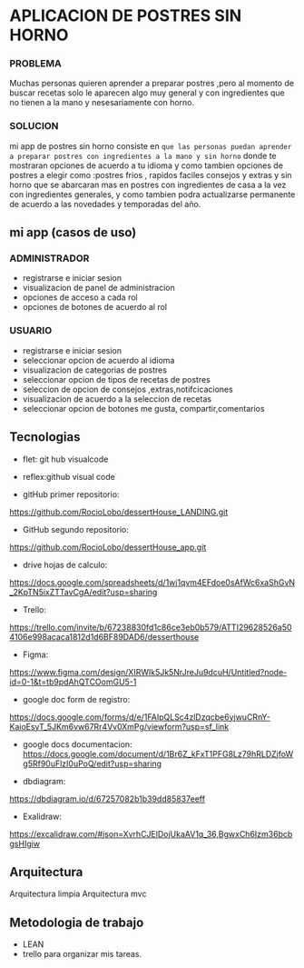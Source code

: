 # APLICACION DE POSTRES SIN HORNO

### PROBLEMA

Muchas personas quieren aprender a preparar postres ,pero al momento de buscar recetas solo le aparecen algo muy general y con ingredientes que no tienen a la mano y nesesariamente con horno.

### SOLUCION

 mi app de postres sin horno consiste en ``que las personas puedan aprender a preparar postres con ingredientes a la mano y sin horno``
 donde te mostraran opciones de acuerdo a tu idioma y como tambien opciones de postres a elegir como :postres  frios , rapidos faciles consejos y extras  y sin horno que se abarcaran mas en  postres con ingredientes de casa a la vez con  ingredientes generales, y como tambien podra actualizarse permanente  de acuerdo a las novedades y temporadas del año.


 ##  mi app (casos de uso)

### ADMINISTRADOR

- registrarse e iniciar sesion
- visualizacion de panel de administracion
- opciones de acceso a cada rol
- opciones de botones de acuerdo al rol

### USUARIO
 - registrarse e iniciar sesion
 - seleccionar opcion de acuerdo al idioma
 - visualizacion de categorias de postres
 - seleccionar opcion de  tipos de recetas de postres
 - seleccion de opcion de consejos ,extras,notifcicaciones
 - visualizacion de acuerdo a la seleccion de recetas
 - seleccionar opcion de botones me gusta, compartir,comentarios


## Tecnologias
- flet: git hub visualcode
- reflex:github visual code

- gitHub primer repositorio:

https://github.com/RocioLobo/dessertHouse_LANDING.git

- GitHub segundo repositorio:

https://github.com/RocioLobo/dessertHouse_app.git

- drive hojas de calculo:

https://docs.google.com/spreadsheets/d/1wj1qvm4EFdoe0sAfWc6xaShGvN_2KpTN5ixZTTavCgA/edit?usp=sharing

- Trello:

https://trello.com/invite/b/67238830fd1c86ce3eb0b579/ATTI29628526a504106e998acaca1812d1d6BF89DAD6/desserthouse

- Figma:

https://www.figma.com/design/XIRWIk5Jk5NrJreJu9dcuH/Untitled?node-id=0-1&t=tb9pdAhQTCOomGU5-1


- google doc form de registro:

https://docs.google.com/forms/d/e/1FAIpQLSc4zlDzqcbe6yjwuCRnY-KaioEsyT_5JKm6vw67Rr4Vv0XmPg/viewform?usp=sf_link

- google docs documentacion:
https://docs.google.com/document/d/1Br6Z_kFxT1PFG8Lz79hRLDZjfoWg5Rf90uFlzI0uPoQ/edit?usp=sharing


- dbdiagram:

https://dbdiagram.io/d/67257082b1b39dd85837eeff

- Exalidraw:

https://excalidraw.com/#json=XvrhCJElDojUkaAV1q_36,BgwxCh6Izm36bcbgsHIgiw

## Arquitectura

Arquitectura limpia
Arquitectura mvc


## Metodologia de trabajo
- LEAN  
- trello para organizar mis tareas.
